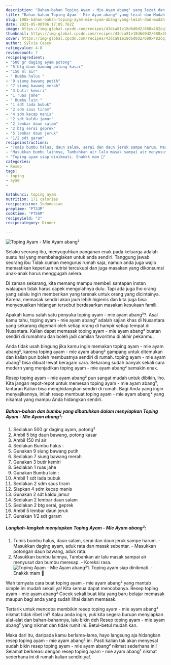 ```yaml
---
description: "Bahan-bahan Toping Ayam - Mie Ayam abang² yang lezat dan Mudah Dibuat"
title: "Bahan-bahan Toping Ayam - Mie Ayam abang² yang lezat dan Mudah Dibuat"
slug: 1085-bahan-bahan-toping-ayam-mie-ayam-abang-yang-lezat-dan-mudah-dibuat
date: 2021-05-08T06:17:05.762Z
image: https://img-global.cpcdn.com/recipes/43dca81e18d6d0d2/680x482cq70/toping-ayam-mie-ayam-abang-foto-resep-utama.jpg
thumbnail: https://img-global.cpcdn.com/recipes/43dca81e18d6d0d2/680x482cq70/toping-ayam-mie-ayam-abang-foto-resep-utama.jpg
cover: https://img-global.cpcdn.com/recipes/43dca81e18d6d0d2/680x482cq70/toping-ayam-mie-ayam-abang-foto-resep-utama.jpg
author: Sylvia Casey
ratingvalue: 4.8
reviewcount: 7
recipeingredient:
- "500 gr daging ayam potong"
- "5 btg daun bawang potong kasar"
- "150 ml air"
- " Bumbu halus "
- "9 siung bawang putih"
- "7 siung bawang merah"
- "3 butir kemiri"
- "1 ruas jahe"
- " Bumbu lain "
- "1 sdt lada bubuk"
- "2 sdm saus tiram"
- "4 sdm kecap manis"
- "2 sdt kaldu jamur"
- "2 lembar daun salam"
- "2 btg serai geprek"
- "5 lembar daun jeruk"
- "1/2 sdt garam"
recipeinstructions:
- "Tumis bumbu halus, daun salam, serai dan daun jeruk sampe harum. Masukkan daging ayam, aduk rata dan masak sebentar. Masukkan potongan daun bawang, aduk rata."
- "Masukkan bumbu lainnya, Tambahkan air lalu masak sampai air menyusut dan bumbu meresap. Koreksi rasa."
- "Toping ayam siap dinikmati. Enakkk mam 🤤"
categories:
- Resep
tags:
- toping
- ayam
- 

katakunci: toping ayam  
nutrition: 171 calories
recipecuisine: Indonesian
preptime: "PT33M"
cooktime: "PT56M"
recipeyield: "2"
recipecategory: Dinner

---
```



![Toping Ayam - Mie Ayam abang²](https://img-global.cpcdn.com/recipes/43dca81e18d6d0d2/680x482cq70/toping-ayam-mie-ayam-abang-foto-resep-utama.jpg)

Selaku seorang ibu, menyuguhkan panganan enak pada keluarga adalah suatu hal yang membahagiakan untuk anda sendiri. Tanggung jawab seorang ibu Tidak cuman mengurus rumah saja, namun anda juga wajib memastikan keperluan nutrisi tercukupi dan juga masakan yang dikonsumsi anak-anak harus menggugah selera.

Di zaman  sekarang, kita memang mampu membeli santapan instan walaupun tidak harus capek mengolahnya dulu. Tapi ada juga lho orang yang selalu ingin memberikan yang terenak untuk orang yang dicintainya. Karena, memasak sendiri akan jauh lebih higienis dan kita juga bisa menyesuaikan hidangan tersebut berdasarkan masakan kesukaan famili. 



Apakah kamu salah satu penyuka toping ayam - mie ayam abang²?. Asal kamu tahu, toping ayam - mie ayam abang² adalah sajian khas di Nusantara yang sekarang digemari oleh setiap orang di hampir setiap tempat di Nusantara. Kalian dapat memasak toping ayam - mie ayam abang² buatan sendiri di rumahmu dan boleh jadi camilan favoritmu di akhir pekanmu.

Anda tidak usah bingung jika kamu ingin memakan toping ayam - mie ayam abang², karena toping ayam - mie ayam abang² gampang untuk ditemukan dan kalian pun boleh membuatnya sendiri di rumah. toping ayam - mie ayam abang² bisa dibuat lewat beragam cara. Sekarang sudah banyak sekali cara modern yang menjadikan toping ayam - mie ayam abang² semakin enak.

Resep toping ayam - mie ayam abang² pun sangat mudah untuk dibikin, lho. Kita jangan repot-repot untuk memesan toping ayam - mie ayam abang², lantaran Kalian bisa menghidangkan sendiri di rumah. Bagi Anda yang ingin menyajikannya, inilah resep membuat toping ayam - mie ayam abang² yang nikamat yang mampu Anda hidangkan sendiri.

<!--inarticleads1-->

##### Bahan-bahan dan bumbu yang dibutuhkan dalam menyiapkan Toping Ayam - Mie Ayam abang²:

1. Sediakan 500 gr daging ayam, potong²
1. Ambil 5 btg daun bawang, potong kasar
1. Ambil 150 ml air
1. Sediakan  Bumbu halus :
1. Gunakan 9 siung bawang putih
1. Sediakan 7 siung bawang merah
1. Gunakan 3 butir kemiri
1. Sediakan 1 ruas jahe
1. Gunakan  Bumbu lain :
1. Ambil 1 sdt lada bubuk
1. Sediakan 2 sdm saus tiram
1. Siapkan 4 sdm kecap manis
1. Gunakan 2 sdt kaldu jamur
1. Sediakan 2 lembar daun salam
1. Sediakan 2 btg serai, geprek
1. Ambil 5 lembar daun jeruk
1. Gunakan 1/2 sdt garam




<!--inarticleads2-->

##### Langkah-langkah menyiapkan Toping Ayam - Mie Ayam abang²:

1. Tumis bumbu halus, daun salam, serai dan daun jeruk sampe harum. - Masukkan daging ayam, aduk rata dan masak sebentar. - Masukkan potongan daun bawang, aduk rata.
1. Masukkan bumbu lainnya, Tambahkan air lalu masak sampai air menyusut dan bumbu meresap. - Koreksi rasa.
<img src="//assets-global.cpcdn.com/assets/icons/button_play-2c75c40dde080a61004c1f40b05d8f140eaff45d7e9e6481dc71c63d2e7c4909.png" alt="Toping Ayam - Mie Ayam abang²">1. Toping ayam siap dinikmati. - Enakkk mam 🤤




Wah ternyata cara buat toping ayam - mie ayam abang² yang mantab simple ini mudah sekali ya! Kita semua dapat mencobanya. Resep toping ayam - mie ayam abang² Cocok sekali buat kita yang baru belajar memasak maupun bagi anda yang sudah lihai dalam memasak.

Tertarik untuk mencoba membikin resep toping ayam - mie ayam abang² nikmat tidak ribet ini? Kalau anda ingin, yuk kita segera buruan menyiapkan alat-alat dan bahan-bahannya, lalu bikin deh Resep toping ayam - mie ayam abang² yang nikmat dan tidak rumit ini. Betul-betul mudah kan. 

Maka dari itu, daripada kamu berlama-lama, hayo langsung aja hidangkan resep toping ayam - mie ayam abang² ini. Pasti kalian tak akan menyesal sudah bikin resep toping ayam - mie ayam abang² nikmat sederhana ini! Selamat berkreasi dengan resep toping ayam - mie ayam abang² nikmat sederhana ini di rumah kalian sendiri,ya!.

